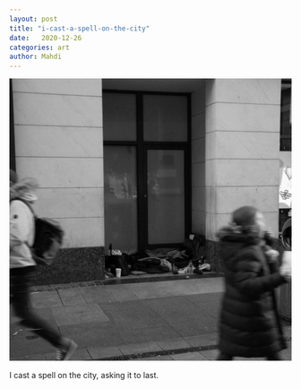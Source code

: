 ```yaml
---
layout: post
title: "i-cast-a-spell-on-the-city"
date:   2020-12-26
categories: art
author: Mahdi
---
```


![i-cast-a-spell-on-the-city](/img/arts/i-cast-a-spell-on-the-city.jpg)

<span class='image-details'>
I cast a spell on the city, asking it to last.
</span>

